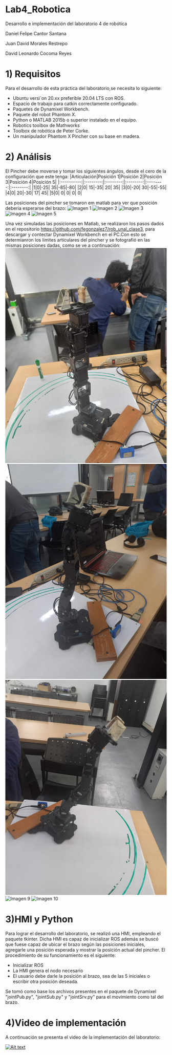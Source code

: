 # Lab4_Robotica
Desarrollo e implementación del laboratorio 4 de robótica


Daniel Felipe Cantor Santana

Juan David Morales Restrepo

David Leonardo Cocoma Reyes

# 1) Requisitos
Para el desarrollo de esta práctica del laboratorio,se necesita lo siguiente:
  - Ubuntu versi´on 20.xx preferible 20.04 LTS con ROS.
  - Espacio de trabajo para catkin correctamente configurado.
  - Paquetes de Dynamixel Workbench. 
  - Paquete del robot Phantom X.
  - Python o MATLAB 2015b o superior instalado en el equipo.
  - Robotics toolbox de Mathworks
  - Toolbox de robótica de Peter Corke.
  - Un manipulador Phantom X Pincher con su base en madera.


# 2) Análisis

El Pincher debe moverse y tomar los siguientes ángulos, desde el cero de la configuración que este tenga:
|Articulación|Posición 1|Posición 2|Posición 3|Posición 4|Posición 5|
|:----------:|:--------:|:--------:|:--------:|:--------:|:--------:|
|1|0|-25| 35|-85|-80|
|2|0| 15|-35| 20| 35|
|3|0|-20| 30|-55|-55|
|4|0| 20|-30| 17| 45|
|5|0|  0|  0|  0|  0|

Las posiciones del pincher se tomaron em matlab para ver que posición deberia esperarse del brazo:
![Imagen 1](https://github.com/Robotica-2022-I/Lab4_Robotica/blob/main/Imagenes/Posición1_matlab.png)
![Imagen 2](https://github.com/Robotica-2022-I/Lab4_Robotica/blob/main/Imagenes/Posición2_matlab.png)
![Imagen 3](https://github.com/Robotica-2022-I/Lab4_Robotica/blob/main/Imagenes/Posición3_matlab.png)
![Imagen 4](https://github.com/Robotica-2022-I/Lab4_Robotica/blob/main/Imagenes/Posición4_matlab.png)
![Imagen 5](https://github.com/Robotica-2022-I/Lab4_Robotica/blob/main/Imagenes/Posición5_matlab.png)

Una vez simuladas las posiciones en Matlab, se realizaron los pasos dados en el repositorio https://github.com/fegonzalez7/rob_unal_clase3, para descargar y contectar Dynamixel Workbench en el PC.Con esto se determianron los límites articulares del pincher y se fotografió en las mismas posiciones dadas, como se ve a continuación:
![Imagen 6 ](https://github.com/Robotica-2022-I/Lab4_Robotica/blob/main/Imagenes/Posicion1.jpeg)
![Imagen 7](https://github.com/Robotica-2022-I/Lab4_Robotica/blob/main/Imagenes/Posicion2.jpeg)
![Imagen 8](https://github.com/Robotica-2022-I/Lab4_Robotica/blob/main/Imagenes/Posicion3.jpeg)
![Imagen 9](https://github.com/Robotica-2022-I/Lab4_Robotica/blob/main/Imagenes/Posición4.jpeg)
![Imagen 10](https://github.com/Robotica-2022-I/Lab4_Robotica/blob/main/Imagenes/posición5.jpeg)



# 3)HMI y Python
Para lograr el desarrollo del laboratorio, se realizó una HMI, empleando el paquete tkinter. Dicha HMI es capaz de inicializar ROS además se buscó que fuese capaz de ubicar el brazo según las posiciones iniciales, agregarle una posición esperada y mostrar la posición actual del pincher.
   El procedimiento de su funcionamiento es el siguiente:
   - Inicializar ROS
   - La HMI genera el nodo necesario
   - El usuario debe darle la posición al brazo, sea de las 5 iniciales o escribir otra posición deseada.

  
Se tomó como base los archivos presentes en el paquete de Dynamixel "jointPub.py", "jointSub.py" y "jointSrv.py"  para el movimiento como tal del brazo.   


# 4)Video de implementación
A continuación se presenta el video de la implementación del laboratorio:


  [![Alt text](https://img.youtube.com/vi/uRHSwcJ6vfw/0.jpg)](https://www.youtube.com/watch?v=uRHSwcJ6vfw)


